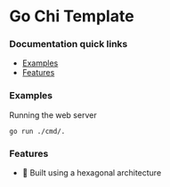 # Go Chi Template

### Documentation quick links

* [Examples](#examples)
* [Features](#features)

### Examples

Running the web server

```
go run ./cmd/.
```

### Features

- 🛑 Built using a hexagonal architecture
